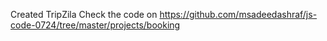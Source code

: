 Created TripZila
Check the code on
https://github.com/msadeedashraf/js-code-0724/tree/master/projects/booking
